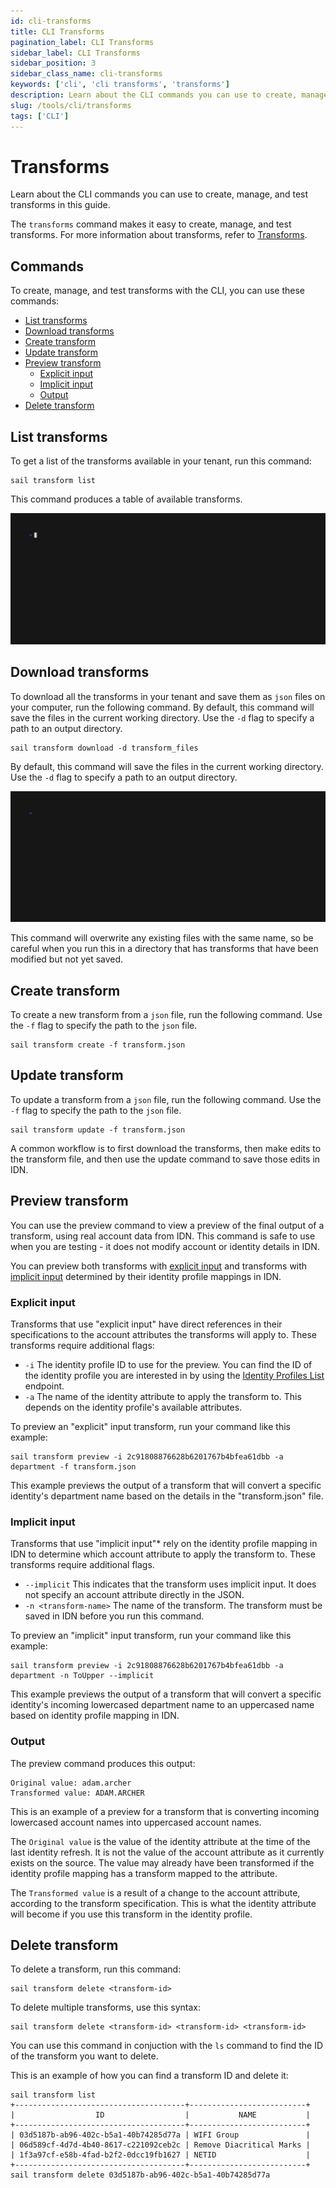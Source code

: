 ```yaml
---
id: cli-transforms
title: CLI Transforms
pagination_label: CLI Transforms
sidebar_label: CLI Transforms
sidebar_position: 3
sidebar_class_name: cli-transforms
keywords: ['cli', 'cli transforms', 'transforms']
description: Learn about the CLI commands you can use to create, manage, and test transforms in this guide. 
slug: /tools/cli/transforms
tags: ['CLI']
---
```


# Transforms

Learn about the CLI commands you can use to create, manage, and test transforms in this guide. 

The `transforms` command makes it easy to create, manage, and test transforms. For more information about transforms, refer to [Transforms](https://developer.sailpoint.com/idn/docs/transforms). 

## Commands

To create, manage, and test transforms with the CLI, you can use these commands: 

- [List transforms](#list-transforms)
- [Download transforms](#download-transforms)
- [Create transform](#create-transform)
- [Update transform](#update-transform)
- [Preview transform](#preview-transform)
  - [Explicit input](#explicit-input)
  - [Implicit input](#implicit-input)
  - [Output](#output)
- [Delete transform](#delete-transform)

## List transforms

To get a list of the transforms available in your tenant, run this command: 

```shell
sail transform list
```

This command produces a table of available transforms. 

![Transform List](./assets/img/vhs/transform-list.gif)

## Download transforms

To download all the transforms in your tenant and save them as `json` files on your computer, run the following command. By default, this command will save the files in the current working directory. Use the `-d` flag to specify a path to an output directory.

```shell
sail transform download -d transform_files
```

By default, this command will save the files in the current working directory. Use the `-d` flag to specify a path to an output directory.

![Transform Download](./assets/img/vhs/transform-download.gif)

This command will overwrite any existing files with the same name, so be careful when you run this in a directory that has transforms that have been modified but not yet saved. 

## Create transform

To create a new transform from a `json` file, run the following command. Use the `-f` flag to specify the path to the `json` file.

```shell
sail transform create -f transform.json
```

## Update transform

To update a transform from a `json` file, run the following command. Use the `-f` flag to specify the path to the `json` file.

```shell
sail transform update -f transform.json
```

A common workflow is to first download the transforms, then make edits to the transform file, and then use the update command to save those edits in IDN.

## Preview transform

You can use the preview command to view a preview of the final output of a transform, using real account data from IDN. This command is safe to use when you are testing - it does not modify account or identity details in IDN. 

You can preview both transforms with [explicit input](#explicit-input) and transforms with [implicit input](#implicit-input) determined by their identity profile mappings in IDN. 

### Explicit input

Transforms that use "explicit input" have direct references in their specifications to the account attributes the transforms will apply to. These transforms require additional flags: 

- `-i` The identity profile ID to use for the preview. You can find the ID of the identity profile you are interested in by using the [Identity Profiles List](https://developer.sailpoint.com/idn/api/v3/list-identity-profiles) endpoint.
- `-a` The name of the identity attribute to apply the transform to. This depends on the identity profile's available attributes.

To preview an "explicit" input transform, run your command like this example: 

```shell
sail transform preview -i 2c91808876628b6201767b4bfea61dbb -a department -f transform.json
```

This example previews the output of a transform that will convert a specific identity's department name based on the details in the "transform.json" file. 

### Implicit input

Transforms that use "implicit input"* rely on the identity profile mapping in IDN to determine which account attribute to apply the transform to. These transforms require additional flags.

- `--implicit` This indicates that the transform uses implicit input. It does not specify an account attribute directly in the JSON.
- `-n <transform-name>` The name of the transform. The transform must be saved in IDN before you run this command.

To preview an "implicit" input transform, run your command like this example: 

```shell
sail transform preview -i 2c91808876628b6201767b4bfea61dbb -a department -n ToUpper --implicit
```

This example previews the output of a transform that will convert a specific identity's incoming lowercased department name to an uppercased name based on identity profile mapping in IDN. 

### Output

The preview command produces this output: 

```shell
Original value: adam.archer
Transformed value: ADAM.ARCHER
```

This is an example of a preview for a transform that is converting incoming lowercased account names into uppercased account names. 

The `Original value` is the value of the identity attribute at the time of the last identity refresh. It is not the value of the account attribute as it currently exists on the source. The value may already have been transformed if the identity profile mapping has a transform mapped to the attribute.

The `Transformed value` is a result of a change to the account attribute, according to the transform specification. This is what the identity attribute will become if you use this transform in the identity profile.

## Delete transform

To delete a transform, run this command:

```shell
sail transform delete <transform-id>
```

To delete multiple transforms, use this syntax:

```shell
sail transform delete <transform-id> <transform-id> <transform-id>
```

You can use this command in conjuction with the `ls` command to find the ID of the transform you want to delete. 

This is an example of how you can find a transform ID and delete it: 

```shell
sail transform list
+--------------------------------------+--------------------------+
|                  ID                  |           NAME           |
+--------------------------------------+--------------------------+
| 03d5187b-ab96-402c-b5a1-40b74285d77a | WIFI Group               |
| 06d589cf-4d7d-4b40-8617-c221092ceb2c | Remove Diacritical Marks |
| 1f3a97cf-e58b-4fad-b2f2-0dcc19fb1627 | NETID                    |
+--------------------------------------+--------------------------+
sail transform delete 03d5187b-ab96-402c-b5a1-40b74285d77a
```